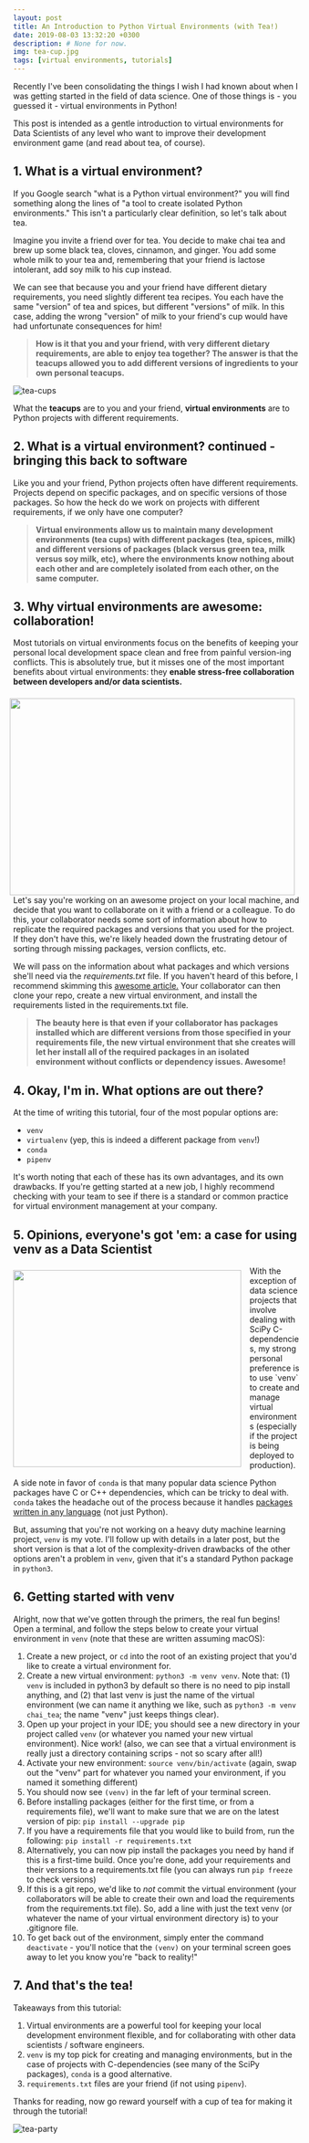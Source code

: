 ```yaml
---
layout: post
title: An Introduction to Python Virtual Environments (with Tea!)
date: 2019-08-03 13:32:20 +0300
description: # None for now.
img: tea-cup.jpg
tags: [virtual environments, tutorials]
---
```

Recently I've been consolidating the things I wish I had known about when I was getting started in the field of data
science. One of those things is - you guessed it - virtual environments in Python!

This post is intended as a gentle introduction to virtual environments for Data Scientists of any level who want to
improve their development environment game (and read about tea, of course).

## 1. What is a virtual environment?
If you Google search "what is a Python virtual environment?" you will find something along the lines of "a tool to
create isolated Python environments." This isn't a particularly clear definition, so let's talk about tea.

Imagine you invite a friend over for tea. You decide to make chai tea and brew up some black tea, cloves, cinnamon,
and ginger. You add some whole milk to your tea and, remembering that your friend is lactose intolerant, add soy milk
to his cup instead.

We can see that because you and your friend have different dietary requirements, you need slightly different tea
recipes. You each have the same "version" of tea and spices, but different "versions" of milk. In this case, adding the
wrong "version" of milk to your friend's cup would have had unfortunate consequences for him!

> **How is it that you and your friend, with very different dietary requirements, are able to enjoy tea together?
The answer is that the teacups allowed you to add different versions of ingredients to your own personal teacups.**

![tea-cups](/assets/img/tea-cups.png)

What the **teacups** are to you and your friend, **virtual environments** are to Python projects with different
requirements.

## 2. What is a virtual environment? continued - bringing this back to software
Like you and your friend, Python projects often have different requirements. Projects depend on specific packages, and
on specific versions of those packages. So how the heck do we work on projects with different requirements, if we only
have one computer?

> **Virtual environments allow us to maintain many development environments (tea cups) with different packages
(tea, spices, milk) and different versions of packages (black versus green tea, milk versus soy milk, etc), where the
environments know nothing about each other and are completely isolated from each other, on the same computer.**

## 3. Why virtual environments are awesome: collaboration!
Most tutorials on virtual environments focus on the benefits of keeping your personal local development space clean and
free from painful version-ing conflicts. This is absolutely true, but it misses one of the most important benefits
about virtual environments: they **enable stress-free collaboration between developers and/or data scientists.**

<img src="/assets/img/tea-party.png" width="500" height="345" style="float: right;margin-right: 10px;margin-top: 7px;">

Let's say you're working on an awesome project on your local machine, and decide that you want to collaborate on it with
a friend or a colleague. To do this, your collaborator needs some sort of information about how to replicate the
required packages and versions that you used for the project. If they don't have this, we're likely headed down the
frustrating detour of sorting through missing packages, version conflicts, etc.

We will pass on the information about what packages and which versions she'll need via the _requirements.txt_ file. If
you haven't heard of this before, I recommend skimming this [awesome article.](
https://medium.com/@boscacci/why-and-how-to-make-a-requirements-txt-f329c685181e) Your collaborator can then
clone your repo, create a new virtual environment, and install the requirements listed in the requirements.txt file.

> **The beauty here is that even if your collaborator has packages installed which are different versions from those
specified in your requirements file, the new virtual environment that she creates will let her install
all of the required packages in an isolated environment without conflicts or dependency issues. Awesome!**

## 4. Okay, I'm in. What options are out there?
At the time of writing this tutorial, four of the most popular options are:
* `venv`
* `virtualenv` (yep, this is indeed a different package from `venv`!)
* `conda`
* `pipenv`

It's worth noting that each of these has its own advantages, and its own drawbacks. If you're getting started at a new
job, I highly recommend checking with your team to see if there is a standard or common practice for virtual environment
management at your company.

## 5. Opinions, everyone's got 'em: a case for using venv as a Data Scientist
<img src="/assets/img/tea-cup-colors.png" width="400" height="345" style="float: left;margin-right: 15px;margin-top: 7px;">
With the exception of data science projects that involve dealing with SciPy C-dependencies, my strong personal preference
is to use `venv` to create and manage virtual environments (especially if the project is being deployed to production).

A side note in favor of `conda` is that many popular data science Python packages have C or C++ dependencies, which can
be tricky to deal with. `conda` takes the headache out of the process because it handles [packages written in any
language](https://www.anaconda.com/understanding-conda-and-pip/) (not just Python).

But, assuming that you're not working on a heavy duty machine learning project, `venv` is my vote. I'll follow up
with details in a later post, but the short version is that a lot of the complexity-driven drawbacks of the other
options aren't a problem in `venv`, given that it's a standard Python package in `python3`.

## 6. Getting started with venv
Alright, now that we've gotten through the primers, the real fun begins! Open a terminal, and follow the steps below
to create your virtual environment in `venv` (note that these are written assuming macOS):

1. Create a new project, or `cd` into the root of an existing project that you'd like to create a virtual environment
for.
2. Create a new virtual environment: `python3 -m venv venv`. Note that: (1) `venv` is included in python3 by default so
there is no need to pip install anything, and (2) that last venv is just the name of the virtual environment (we can
name it anything we like, such as `python3 -m venv chai_tea`; the name "venv" just keeps things clear).
3. Open up your project in your IDE; you should see a new directory in your project called `venv` (or whatever you
named your new virtual environment). Nice work! (also, we can see that a virtual environment is really just a directory
containing scrips - not so scary after all!)
4. Activate your new environment: `source venv/bin/activate` (again, swap out the "venv" part for whatever you named
your environment, if you named it something different)
5. You should now see `(venv)` in the far left of your terminal screen.
6. Before installing packages (either for the first time, or from a requirements file), we'll want to make sure that
we are on the latest version of pip: `pip install --upgrade pip`
7. If you have a requirements file that you would like to build from, run the following: `pip install -r requirements.txt`
8. Alternatively, you can now pip install the packages you need by hand if this is a first-time build. Once you're done,
add your requirements and their versions to a requirements.txt file (you can always run `pip freeze` to check versions)
9. If this is a git repo, we'd like to _not_ commit the virtual environment (your collaborators will be able to create
their own and load the requirements from the requirements.txt file). So, add a line with just the text venv (or whatever
the name of your virtual environment directory is) to your .gitignore file.
10. To get back out of the environment, simply enter the command `deactivate` - you'll notice that the `(venv)` on your
terminal screen goes away to let you know you're "back to reality!"

## 7. And that's the tea!
Takeaways from this tutorial:
1. Virtual environments are a powerful tool for keeping your local development environment flexible, and for
collaborating with other data scientists / software engineers.
2. `venv` is my top pick for creating and managing environments, but in the case of projects with C-dependencies (see
many of the SciPy packages), `conda` is a good alternative.
3. `requirements.txt` files are your friend (if not using `pipenv`).

Thanks for reading, now go reward yourself with a cup of tea for making it through the tutorial!

![tea-party](/assets/img/tea-mood.png)
